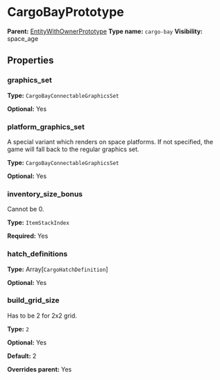 # CargoBayPrototype

**Parent:** [EntityWithOwnerPrototype](EntityWithOwnerPrototype.md)
**Type name:** `cargo-bay`
**Visibility:** space_age

## Properties

### graphics_set

**Type:** `CargoBayConnectableGraphicsSet`

**Optional:** Yes

### platform_graphics_set

A special variant which renders on space platforms. If not specified, the game will fall back to the regular graphics set.

**Type:** `CargoBayConnectableGraphicsSet`

**Optional:** Yes

### inventory_size_bonus

Cannot be 0.

**Type:** `ItemStackIndex`

**Required:** Yes

### hatch_definitions

**Type:** Array[`CargoHatchDefinition`]

**Optional:** Yes

### build_grid_size

Has to be 2 for 2x2 grid.

**Type:** `2`

**Optional:** Yes

**Default:** 2

**Overrides parent:** Yes

